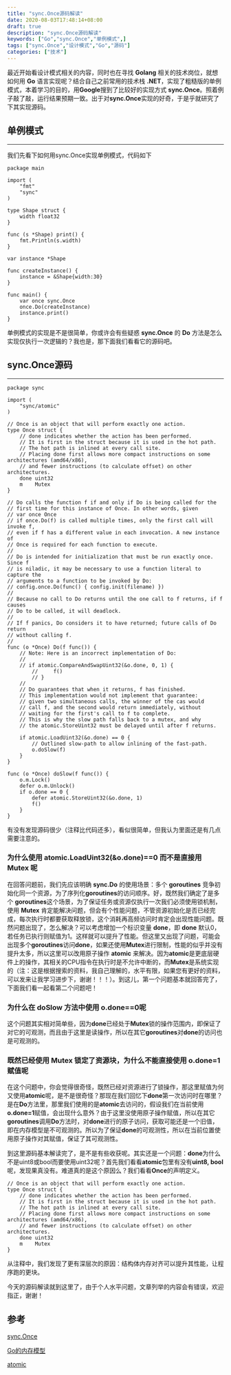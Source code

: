 ```yaml
---
title: "sync.Once源码解读"
date: 2020-08-03T17:48:14+08:00
draft: true
description: "sync.Once源码解读"
keywords: ["Go","sync.Once","单例模式",]
tags: ["sync.Once","设计模式","Go","源码"]
categories: ["技术"]
---
```

最近开始看设计模式相关的内容，同时也在寻找 **Golang** 相关的技术岗位，就想如何用 **Go** 语言实现呢？结合自己之前常用的技术栈 **.NET**，实现了粗糙版的单例模式，本着学习的目的，用**Google**搜到了比较好的实现方式 **sync.Once**。照着例子敲了敲，运行结果预期一致。出于对**sync.Once**实现的好奇，于是乎就研究了下其实现源码。
<!--more-->
## 单例模式

***

我们先看下如何用sync.Once实现单例模式，代码如下

```Golang
package main

import (
    "fmt"
    "sync"
)

type Shape struct {
    width float32
}

func (s *Shape) print() {
    fmt.Println(s.width)
}

var instance *Shape

func createInstance() {
    instance = &Shape{width:30}
}

func main() {
    var once sync.Once
    once.Do(createInstance)
    instance.print()
}
```

单例模式的实现是不是很简单，你或许会有些疑惑 **sync.Once** 的 **Do** 方法是怎么实现仅执行一次逻辑的？我也是，那下面我们看看它的源码吧。

## sync.Once源码

***

```Golang
package sync

import (
    "sync/atomic"
)

// Once is an object that will perform exactly one action.
type Once struct {
    // done indicates whether the action has been performed.
    // It is first in the struct because it is used in the hot path.
    // The hot path is inlined at every call site.
    // Placing done first allows more compact instructions on some architectures (amd64/x86),
    // and fewer instructions (to calculate offset) on other architectures.
    done uint32
    m    Mutex
}

// Do calls the function f if and only if Do is being called for the
// first time for this instance of Once. In other words, given
// var once Once
// if once.Do(f) is called multiple times, only the first call will invoke f,
// even if f has a different value in each invocation. A new instance of
// Once is required for each function to execute.
//
// Do is intended for initialization that must be run exactly once. Since f
// is niladic, it may be necessary to use a function literal to capture the
// arguments to a function to be invoked by Do:
// config.once.Do(func() { config.init(filename) })
//
// Because no call to Do returns until the one call to f returns, if f causes
// Do to be called, it will deadlock.
//
// If f panics, Do considers it to have returned; future calls of Do return
// without calling f.
//
func (o *Once) Do(f func()) {
    // Note: Here is an incorrect implementation of Do:
    //
    // if atomic.CompareAndSwapUint32(&o.done, 0, 1) {
        //     f()
        // }
    //
    // Do guarantees that when it returns, f has finished.
    // This implementation would not implement that guarantee:
    // given two simultaneous calls, the winner of the cas would
    // call f, and the second would return immediately, without
    // waiting for the first's call to f to complete.
    // This is why the slow path falls back to a mutex, and why
    // the atomic.StoreUint32 must be delayed until after f returns.

    if atomic.LoadUint32(&o.done) == 0 {
        // Outlined slow-path to allow inlining of the fast-path.
        o.doSlow(f)
    }
}

func (o *Once) doSlow(f func()) {
    o.m.Lock()
    defer o.m.Unlock()
    if o.done == 0 {
        defer atomic.StoreUint32(&o.done, 1)
        f()
    }
}
```

有没有发现源码很少（注释比代码还多），看似很简单，但我认为里面还是有几点需要注意的。

### 为什么使用 **atomic.LoadUint32(&o.done)==0** 而不是直接用 **Mutex** 呢

在回答问题前，我们先应该明确 **sync.Do** 的使用场景：多个 **goroutines** 竞争初始化同一个资源，为了序列化**goroutines**的访问顺序。好，既然我们确定了是多个 **goroutines**这个场景，为了保证任务或资源仅执行一次我们必须使用锁机制，使用 **Mutex** 肯定能解决问题，但会有个性能问题，不管资源初始化是否已经完成，每次执行时都要获取释放锁，这个消耗再高频访问时肯定会出现性能问题。既然问题出现了，怎么解决？可以考虑增加一个标识变量 **done**，即 **done** 默认0，若任务已执行则赋值为1。这样就可以提升了性能。但这里又出现了问题，可能会出现多个**goroutines**访问**done**，如果还使用**Mutex**进行限制，性能的似乎并没有提升太多，所以这里可以改用原子操作 **atomic** 来解决。因为**atomic**是更底层硬件上的操作，其相关的CPU指令在执行时是不允许中断的，而**Mutex**是系统实现的（注：这是根据搜索的资料，我自己理解的，水平有限，如果您有更好的资料，可以发来让我学习进步下，谢谢！！！）。到这儿，第一个问题基本就回答完了，下面我们看一起看第二个问题吧！

### 为什么在 **doSlow** 方法中使用 **o.done==0**呢

这个问题其实相对简单些，因为**done**已经处于**Mutex**锁的操作范围内，即保证了对它的可观测，而且由于这里是读操作，所以在其它**goroutines**对**done**的访问也是可观测的。

### 既然已经使用 **Mutex** 锁定了资源块，为什么不能直接使用 **o.done=1** 赋值呢

在这个问题中，你会觉得很奇怪，既然已经对资源进行了锁操作，那这里赋值为何又使用**atomic**呢，是不是很奇怪？那现在我们回忆下**done**第一次访问时在哪里？是在**Do**方法里，那里我们使用的是**atomic**去访问的，假设我们在当前使用**o.done=1**赋值，会出现什么意外？由于这里没使用原子操作赋值，所以在其它**goroutines**调用**Do**方法时，对**done**进行的原子访问，获取可能还是一个旧值，即在内存模型是不可观测的。所以为了保证**done**的可观测性，所以在当前位置使用原子操作对其赋值，保证了其可观测性。

到这里源码基本解读完了，是不是有些收获呢。其实还是一个问题：**done**为什么不是uint8或bool而要使用uint32呢？首先我们看看**atomic**包里有没有**uint8, bool**呢，发现果真没有。难道真的是这个原因么？我们看看**Once**的声明定义。

```Golang
// Once is an object that will perform exactly one action.
type Once struct {
    // done indicates whether the action has been performed.
    // It is first in the struct because it is used in the hot path.
    // The hot path is inlined at every call site.
    // Placing done first allows more compact instructions on some architectures (amd64/x86),
    // and fewer instructions (to calculate offset) on other architectures.
    done uint32
    m    Mutex
}
```

从注释中，我们发现了更有深层次的原因：结构体内存对齐可以提升其性能，让程序跑的更块。

今天的源码解读就到这里了，由于个人水平问题，文章列举的内容会有错误，欢迎指正，谢谢！

## 参考

[sync.Once](https://github.com/golang/go/blob/go1.14.6/src/sync/once.go#L12)

[Go的内存模型](https://golang.org/ref/mem)

[atomic](https://blog.betacat.io/post/golang-atomic-value-exploration/)
